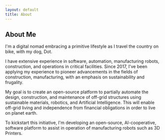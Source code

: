 ```yaml
---
layout: default
title: About
---
```


## About Me

I'm a digital nomad embracing a primitive lifestyle as I travel the country on bike, with my dog, Dot.

I have extensive experience in software, automation, manufacturing robots, construction, and operations in critical facilities. Since 2017, I've been applying my experience to pioneer advancements in the fields of construction, manufacturing, with an emphasis on sustainability and frugality.

My goal is to create an open-source platform to partially automate the design, construction, and maintenance of off-grid structures using sustainable materials, robotics, and Artificial Intelligence. This will enable off-grid living and independence from financial obligations in order to live on planet earth.

To kickstart this initiative, I'm developing an open-source, AI-cooperative, software platform to assist in operation of manufacturing robots such as 3D Printers.
